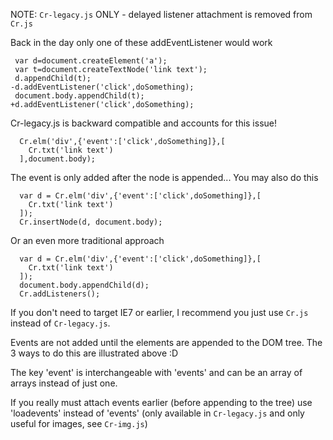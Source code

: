 NOTE: `Cr-legacy.js` ONLY - delayed listener attachment is removed from `Cr.js`

Back in the day only one of these addEventListener would work
```
 var d=document.createElement('a');
 var t=document.createTextNode('link text');
 d.appendChild(t);
-d.addEventListener('click',doSomething);
 document.body.appendChild(t);
+d.addEventListener('click',doSomething);
```
Cr-legacy.js is backward compatible and accounts for 
this issue!
```
  Cr.elm('div',{'event':['click',doSomething]},[
    Cr.txt('link text')
  ],document.body);
```
The event is only added after the node is appended...
You may also do this
```
  var d = Cr.elm('div',{'event':['click',doSomething]},[
    Cr.txt('link text')
  ]);
  Cr.insertNode(d, document.body);
```
Or an even more traditional approach
```
  var d = Cr.elm('div',{'event':['click',doSomething]},[
    Cr.txt('link text')
  ]);
  document.body.appendChild(d);
  Cr.addListeners();
```
If you don't need to target IE7 or earlier, I recommend you just use `Cr.js` instead of `Cr-legacy.js`.

Events are not added until the elements are
appended to the DOM tree.  The 3 ways to do this
are illustrated above :D

The key 'event' is interchangeable with 'events'
and can be an array of arrays instead of just one.

If you really must attach events earlier 
(before appending to the tree)
use 'loadevents' instead of 'events' (only available in `Cr-legacy.js` and only useful for images, see `Cr-img.js`)
